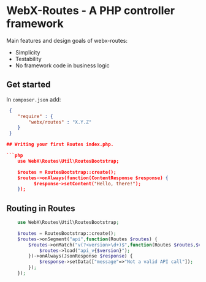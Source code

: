 # WebX-Routes - A PHP controller framework

Main features and design goals of webx-routes:
* Simplicity
* Testability
* No framework code in business logic

## Get started

In `composer.json` add:

```json
 {
    "require" : {
        "webx/routes" : "X.Y.Z"
    }
 }

## Writing your first Routes index.php.

```php
    use WebX\Routes\Util\RoutesBootstrap;

    $routes = RoutesBootstrap::create();
    $routes->onAlways(function(ContentResponse $response) {
          $response->setContent("Hello, there!");
    });
```

## Routing in Routes
```php
    use WebX\Routes\Util\RoutesBootstrap;

    $routes = RoutesBootstrap::create();
    $routes->onSegment("api",function(Routes $routes) {
        $routes->onMatch("v(?<version>\d+)$",function(Routes $routes,$version) {
            $routes->load("api_v{$version}");
        })->onAlways(JsonResponse $response) {
            $response->setData(["message"=>"Not a valid API call"]);
        });
    });

```



